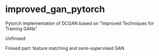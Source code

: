 # improved_gan_pytorch
Pytorch implementation of DCGAN based on "Improved Techniques for Training GANs"

Unfinised

Finised part: feature matching and semi-supervised GAN


